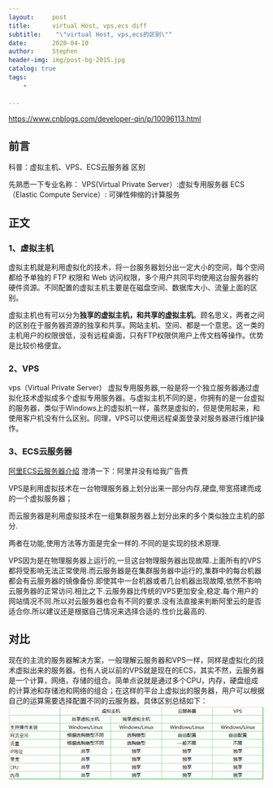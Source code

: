 ```yaml
---
layout:     post
title:      virtual Host, vps,ecs diff
subtitle:    "\"virtual Host, vps,ecs的区别\""
date:       2020-04-10
author:     Stephen
header-img: img/post-bg-2015.jpg
catalog: true
tags:
    - 

---
```


https://www.cnblogs.com/developer-qin/p/10096113.html

## 前言
科普：虚拟主机、VPS、ECS云服务器 区别

先熟悉一下专业名称：
VPS(Virtual Private Server）:虚拟专用服务器
ECS（Elastic Compute Service）: 可弹性伸缩的计算服务
## 正文
### 1、虚拟主机

虚拟主机就是利用虚拟化的技术，将一台服务器划分出一定大小的空间，每个空间都给予单独的 FTP 权限和 Web 访问权限，多个用户共同平均使用这台服务器的硬件资源。不同配置的虚拟主机主要是在磁盘空间、数据库大小、流量上面的区别。

虚拟主机也有可以分为**独享的虚拟主机，和共享的虚拟主机**。顾名思义，两者之间的区别在于服务器资源的独享和共享。网站主机、空间、都是一个意思。这一类的主机用户的权限很低，没有远程桌面，只有FTP权限供用户上传文档等操作。优势是比较价格便宜。

 

### 2、VPS

vps（Virtual Private Server） 虚拟专用服务器,一般是将一个独立服务器通过虚拟化技术虚拟成多个虚拟专用服务器。与虚拟主机不同的是，你拥有的是一台虚拟的服务器，类似于Windows上的虚拟机一样，虽然是虚拟的，但是使用起来，和使用客户机没有什么区别。同理，VPS可以使用远程桌面登录对服务器进行维护操作。

 

### 3、ECS云服务器

[阿里ECS云服务器介绍](https://help.aliyun.com/product/25365.html)  澄清一下：阿里并没有给我广告费

VPS是利用虚拟技术在一台物理服务器上划分出来一部分内存,硬盘,带宽搭建而成的一个虚拟服务器；

而云服务器是利用虚拟技术在一组集群服务器上划分出来的多个类似独立主机的部分.

两者在功能,使用方法等方面是完全一样的.不同的是实现的技术原理.

VPS因为是在物理服务器上运行的,一旦这台物理服务器出现故障.上面所有的VPS都将受影响无法正常使用.而云服务器是在集群服务器中运行的,集群中的每台机器都会有云服务器的镜像备份.即使其中一台机器或者几台机器出现故障,依然不影响云服务器的正常访问.相比之下.云服务器比传统的VPS更加安全,稳定.每个用户的网站情况不同.所以对云服务器也会有不同的要求.没有法直接来判断阿里云的是否适合你.所以建议还是根据自己情况来选择合适的.性价比最高的.

 ## 对比

现在的主流的服务器解决方案，一般理解云服务器和VPS一样，同样是虚拟化的技术虚拟出来的服务器。也有人说以前的VPS就是现在的ECS，其实不然，云服务器是一个计算，网络，存储的组合。简单点说就是通过多个CPU，内存，硬盘组成的计算池和存储池和网络的组合；在这样的平台上虚拟出的服务器，用户可以根据自己的运算需要选择配置不同的云服务器。具体区别总结如下：
![Image text](/img/virus_vps_ecs_diff.png)
